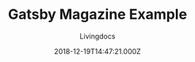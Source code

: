 ---
title: Gatsby Magazine Example
github: https://github.com/livingdocsIO/gatsby-magazine-example
demo: https://magazine-example.livingdocs.io/
author: Livingdocs
ssg:
  - Gatsby
cms:
  - Markdown
date: 2018-12-19T14:47:21.000Z
description: >-
  This is an open-source Demo Magazine built with Livingdocs. Check out the code
  and make it yours!
draft: true
publish_date: '2018-12-19T14:47:21Z'
update_date: '2020-06-29T09:23:00Z'
github_star: 29
github_fork: 18
---